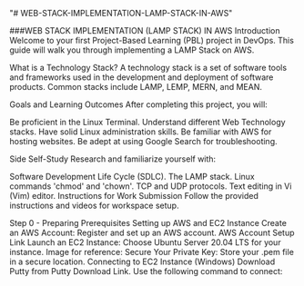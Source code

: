 "# WEB-STACK-IMPLEMENTATION-LAMP-STACK-IN-AWS" 

###WEB STACK IMPLEMENTATION (LAMP STACK) IN AWS
Introduction
Welcome to your first Project-Based Learning (PBL) project in DevOps. This guide will walk you through implementing a LAMP Stack on AWS.

What is a Technology Stack?
A technology stack is a set of software tools and frameworks used in the development and deployment of software products. Common stacks include LAMP, LEMP, MERN, and MEAN.

Goals and Learning Outcomes
After completing this project, you will:

Be proficient in the Linux Terminal.
Understand different Web Technology stacks.
Have solid Linux administration skills.
Be familiar with AWS for hosting websites.
Be adept at using Google Search for troubleshooting.

Side Self-Study
Research and familiarize yourself with:

Software Development Life Cycle (SDLC).
The LAMP stack.
Linux commands 'chmod' and 'chown'.
TCP and UDP protocols.
Text editing in Vi (Vim) editor.
Instructions for Work Submission
Follow the provided instructions and videos for workspace setup.

Step 0 - Preparing Prerequisites
Setting up AWS and EC2 Instance
Create an AWS Account: Register and set up an AWS account. AWS Account Setup Link
Launch an EC2 Instance: Choose Ubuntu Server 20.04 LTS for your instance.
Image for reference:
Secure Your Private Key: Store your .pem file in a secure location.
Connecting to EC2 Instance (Windows)
Download Putty from Putty Download Link.
Use the following command to connect: